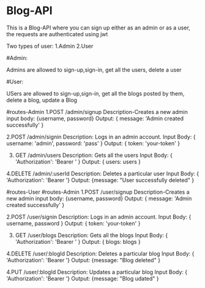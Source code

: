 # Blog-API

This is a Blog-API where you can sign up either as an admin or as a user, the requests are authenticated using jwt 

Two types of user:
1.Admin
2.User

#Admin:

Admins are allowed to sign-up,sign-in, get all the users, delete a user

#User:

USers are allowed to sign-up,sign-in, get all the blogs posted by them, delete a blog, update a Blog

#routes-Admin
1.POST /admin/signup
Description-Creates a new admin
input body: {username, password}
Output: { message: 'Admin created successfully' }

2.POST /admin/signin
Description: Logs in an admin account.
Input Body: { username: 'admin', password: 'pass' }
Output: { token: 'your-token' }

3. GET /admin/users
Description: Gets all the users
Input Body: { 'Authorization': 'Bearer <your-token>' }
Output: { users: users }

4.DELETE /admin/:userId
Description: Deletes a particular user
Input Body: { 'Authorization': 'Bearer <your-token>'}
Output: {message: "User successfully deleted" }

#routes-User
#routes-Admin
1.POST /user/signup
Description-Creates a new admin
input body: {username, password}
Output: { message: 'Admin created successfully' }

2.POST /user/signin
Description: Logs in an admin account.
Input Body: { username, password }
Output: { token: 'your-token' }

3. GET /user/blogs
Description: Gets all the blogs
Input Body: { 'Authorization': 'Bearer <your-token>' }
Output: { blogs: blogs }

4.DELETE /user/:blogId
Description: Deletes a particular blog
Input Body: { 'Authorization': 'Bearer <your-token>'}
Output: {message: "Blog deleted" }

4.PUT /user/:blogId
Description: Updates a particular blog
Input Body: { 'Authorization': 'Bearer <your-token>'}
Output: {message: "Blog udated" }
